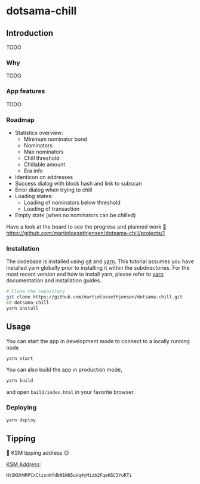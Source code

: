 # dotsama-chill

## Introduction

TODO

### Why 

TODO

### App features

TODO

### Roadmap

- Statistics overview:
    - Minimum nominator bond
    - Nominators 
    - Max nominators  
    - Chill threshold
    - Chillable amount 
    - Era info  
- Identicon on addresses
- Success dialog with block hash and link to subscan
- Error dialog when trying to chill
- Loading states:
    - Loading of nominators below threshold
    - Loading of transaction 
- Empty state (when no nominators can be chilled) 

Have a look at the board to see the progress and planned work 👷
https://github.com/martinloesethjensen/dotsama-chill/projects/1

### Installation

The codebase is installed using [git](https://git-scm.com/) and [yarn](https://yarnpkg.com/). This tutorial assumes you have installed yarn globally prior to installing it within the subdirectories. For the most recent version and how to install yarn, please refer to [yarn](https://yarnpkg.com/) documentation and installation guides. 

```bash
# Clone the repository
git clone https://github.com/martinloesethjensen/dotsama-chill.git
cd dotsama-chill
yarn install
```

## Usage

You can start the app in development mode to connect to a locally running node

```bash
yarn start
```

You can also build the app in production mode,

```bash
yarn build
```
and open `build/index.html` in your favorite browser.

### Deploying 

```bash
yarn deploy
```

## Tipping 

🌱 KSM tipping address 😊

[KSM Address](https://kusama.subscan.io/account/HtSKUKWRPCxCtzsnNfdbN1NN5uVq4yMizb2FqeHSC3YoRTi):

```text
HtSKUKWRPCxCtzsnNfdbN1NN5uVq4yMizb2FqeHSC3YoRTi
```

<!--
## Configuration

The template's configuration is stored in the `src/config` directory, with
`common.json` being loaded first, then the environment-specific json file,
and finally environment variables, with precedence.

* `development.json` affects the development environment
* `test.json` affects the test environment, triggered in `yarn test` command.
* `production.json` affects the production environment, triggered in
`yarn build` command.

Some environment variables are read and integrated in the template `config` object,
including:

* `REACT_APP_PROVIDER_SOCKET` overriding `config[PROVIDER_SOCKET]`
* `REACT_APP_DEVELOPMENT_KEYRING` overriding `config[DEVELOPMENT_KEYRING]`

More on [React environment variables](https://create-react-app.dev/docs/adding-custom-environment-variables).

When writing and deploying your own front end, you should configure:

* Custom types as JSON in `src/config/types.json`. See
  [Extending types](https://polkadot.js.org/api/start/types.extend.html).
* `PROVIDER_SOCKET` in `src/config/production.json` pointing to your own
  deployed node.
* `DEVELOPMENT_KEYRING` in `src/config/common.json` be set to `false`.
  See [Keyring](https://polkadot.js.org/api/start/keyring.html).

### Specifying Connecting Node

There are two ways to specify it:

* With `PROVIDER_SOCKET` in `{common, development, production}.json`.
* With `rpc=<ws or wss connection>` query paramter after the URL. This overrides the above setting.

## Reusable Components

### useSubstrate Custom Hook

The custom hook `useSubstrate` provides access to the Polkadot js API and thus the
keyring and the blockchain itself. Specifically it exposes this API.

```js
{
  socket,
  types,
  keyring,
  keyringState,
  api,
  apiState,
}
```

- `socket` - The remote provider socket it is connecting to.
- `types` - The custom types used in the connected node.
- `keyring` - A keyring of accounts available to the user.
- `keyringState` - One of `"READY"` or `"ERROR"` states. `keyring` is valid
only when `keyringState === "READY"`.
- `api` - The remote api to the connected node.
- `apiState` - One of `"CONNECTING"`, `"READY"`, or `"ERROR"` states. `api` is valid
only when `apiState === "READY"`.


### TxButton Component

The [TxButton](./src/substrate-lib/components/TxButton.js) handles basic
[query](https://polkadot.js.org/api/start/api.query.html) and
[transaction](https://polkadot.js.org/api/start/api.tx.html) requests to the
connected node. You can reuse this component for a wide variety of queries and
transactions. See [src/Transfer.js](src/substrate/Transfer.js) for a transaction example
and [src/ChainState.js](./src/ChainState.js) for a query example.

### Account Selector

The [Account Selector](src/substrate/AccountSelector.js) provides the user with a unified way to
select their account from a keyring. If the Balances module is installed in the runtime,
it also displays the user's token balance. It is included in the template already.
-->

